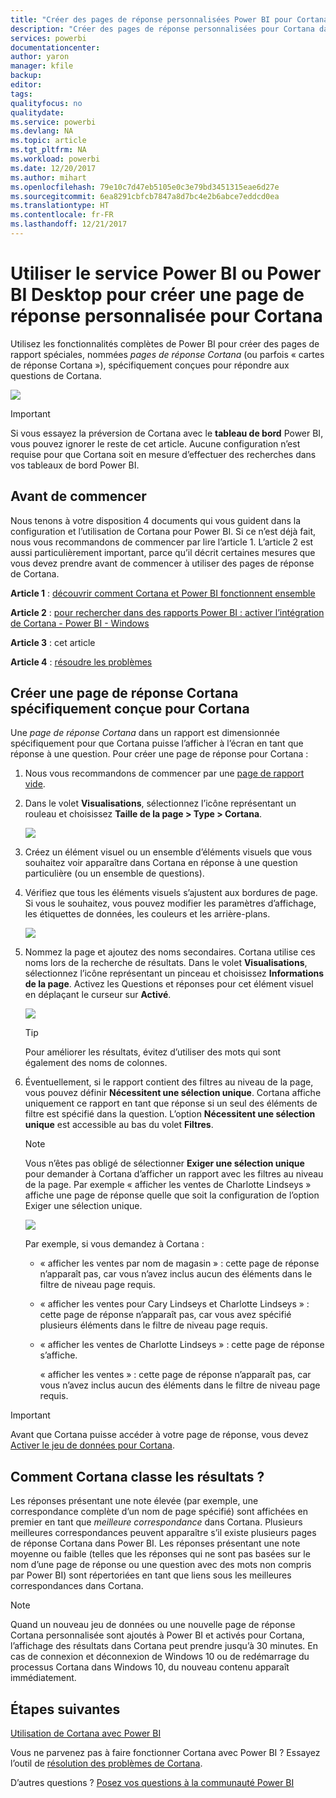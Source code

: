 ```yaml
---
title: "Créer des pages de réponse personnalisées Power BI pour Cortana"
description: "Créer des pages de réponse personnalisées pour Cortana dans Power BI"
services: powerbi
documentationcenter: 
author: yaron
manager: kfile
backup: 
editor: 
tags: 
qualityfocus: no
qualitydate: 
ms.service: powerbi
ms.devlang: NA
ms.topic: article
ms.tgt_pltfrm: NA
ms.workload: powerbi
ms.date: 12/20/2017
ms.author: mihart
ms.openlocfilehash: 79e10c7d47eb5105e0c3e79bd3451315eae6d27e
ms.sourcegitcommit: 6ea8291cbfcb7847a8d7bc4e2b6abce7eddcd0ea
ms.translationtype: HT
ms.contentlocale: fr-FR
ms.lasthandoff: 12/21/2017
---
```

# <a name="use-power-bi-service-or-power-bi-desktop-to-create-a-custom-answer-page-for-cortana"></a>Utiliser le service Power BI ou Power BI Desktop pour créer une page de réponse personnalisée pour Cortana
Utilisez les fonctionnalités complètes de Power BI pour créer des pages de rapport spéciales, nommées *pages de réponse Cortana* (ou parfois « cartes de réponse Cortana »), spécifiquement conçues pour répondre aux questions de Cortana.

![](media/service-cortana-answer-cards/power-bi-cortana.png)

> [!IMPORTANT]
> Si vous essayez la préversion de Cortana avec le **tableau de bord** Power BI, vous pouvez ignorer le reste de cet article. Aucune configuration n’est requise pour que Cortana soit en mesure d’effectuer des recherches dans vos tableaux de bord Power BI.
> 
> 

## <a name="before-you-begin"></a>Avant de commencer
Nous tenons à votre disposition 4 documents qui vous guident dans la configuration et l’utilisation de Cortana pour Power BI. Si ce n’est déjà fait, nous vous recommandons de commencer par lire l’article 1. L’article 2 est aussi particulièrement important, parce qu’il décrit certaines mesures que vous devez prendre avant de commencer à utiliser des pages de réponse de Cortana.

**Article 1** : [découvrir comment Cortana et Power BI fonctionnent ensemble](service-cortana-intro.md)

**Article 2** : [pour rechercher dans des rapports Power BI : activer l’intégration de Cortana - Power BI - Windows](service-cortana-enable.md)

**Article 3** : cet article

**Article 4** : [résoudre les problèmes](service-cortana-troubleshoot.md)

## <a name="create-a-cortana-answer-page-designed-specifically-for-cortana"></a>Créer une page de réponse Cortana spécifiquement conçue pour Cortana
Une *page de réponse Cortana* dans un rapport est dimensionnée spécifiquement pour que Cortana puisse l’afficher à l’écran en tant que réponse à une question.  Pour créer une page de réponse pour Cortana :

1. Nous vous recommandons de commencer par une [page de rapport vide](power-bi-report-add-page.md).
2. Dans le volet **Visualisations**, sélectionnez l’icône représentant un rouleau et choisissez **Taille de la page > Type > Cortana**.
   
    ![](media/service-cortana-answer-cards/pbi-cortana-page-size-new.png)
3. Créez un élément visuel ou un ensemble d’éléments visuels que vous souhaitez voir apparaître dans Cortana en réponse à une question particulière (ou un ensemble de questions).
4. Vérifiez que tous les éléments visuels s’ajustent aux bordures de page.  Si vous le souhaitez, vous pouvez modifier les paramètres d’affichage, les étiquettes de données, les couleurs et les arrière-plans.  
   
    ![](media/service-cortana-answer-cards/pbi_cortana_modify-new.png)
5. Nommez la page et ajoutez des noms secondaires.  Cortana utilise ces noms lors de la recherche de résultats. Dans le volet **Visualisations**, sélectionnez l’icône représentant un pinceau et choisissez **Informations de la page**. Activez les Questions et réponses pour cet élément visuel en déplaçant le curseur sur **Activé**.
   
    ![](media/service-cortana-answer-cards/pbi_cortana_names-newer.png)
   
   > [!TIP]
   > Pour améliorer les résultats, évitez d’utiliser des mots qui sont également des noms de colonnes.
   > 
   > 
6. Éventuellement, si le rapport contient des filtres au niveau de la page, vous pouvez définir **Nécessitent une sélection unique**. Cortana affiche uniquement ce rapport en tant que réponse si un seul des éléments de filtre est spécifié dans la question. L’option **Nécessitent une sélection unique** est accessible au bas du volet **Filtres**.
   
   > [!NOTE]
   > Vous n’êtes pas obligé de sélectionner **Exiger une sélection unique** pour demander à Cortana d’afficher un rapport avec les filtres au niveau de la page.  Par exemple « afficher les ventes de Charlotte Lindseys » affiche une page de réponse quelle que soit la configuration de l’option Exiger une sélection unique.
   > 
   > 
   
     ![](media/service-cortana-answer-cards/pbi-cortana-single-selection-new.png)
   
      Par exemple, si vous demandez à Cortana :
   
   * « afficher les ventes par nom de magasin » : cette page de réponse n’apparaît pas, car vous n’avez inclus aucun des éléments dans le filtre de niveau page requis.
   * « afficher les ventes pour Cary Lindseys et Charlotte Lindseys » : cette page de réponse n’apparaît pas, car vous avez spécifié plusieurs éléments dans le filtre de niveau page requis.
   * « afficher les ventes de Charlotte Lindseys » : cette page de réponse s’affiche.
     
     « afficher les ventes » : cette page de réponse n’apparaît pas, car vous n’avez inclus aucun des éléments dans le filtre de niveau page requis.

> [!IMPORTANT]
> Avant que Cortana puisse accéder à votre page de réponse, vous devez [Activer le jeu de données pour Cortana](service-cortana-enable.md).
> 
> 

## <a name="how-does-cortana-order-the-results"></a>Comment Cortana classe les résultats ?
Les réponses présentant une note élevée (par exemple, une correspondance complète d’un nom de page spécifié) sont affichées en premier en tant que *meilleure correspondance* dans Cortana. Plusieurs meilleures correspondances peuvent apparaître s’il existe plusieurs pages de réponse Cortana dans Power BI. Les réponses présentant une note moyenne ou faible (telles que les réponses qui ne sont pas basées sur le nom d’une page de réponse ou une question avec des mots non compris par Power BI) sont répertoriées en tant que liens sous les meilleures correspondances dans Cortana.

> [!NOTE]
> Quand un nouveau jeu de données ou une nouvelle page de réponse Cortana personnalisée sont ajoutés à Power BI et activés pour Cortana, l’affichage des résultats dans Cortana peut prendre jusqu’à 30 minutes. En cas de connexion et déconnexion de Windows 10 ou de redémarrage du processus Cortana dans Windows 10, du nouveau contenu apparaît immédiatement.
> 
> 

## <a name="next-steps"></a>Étapes suivantes
[Utilisation de Cortana avec Power BI](service-cortana-intro.md)

Vous ne parvenez pas à faire fonctionner Cortana avec Power BI ?  Essayez l’outil de [résolution des problèmes de Cortana](service-cortana-troubleshoot.md).

D’autres questions ? [Posez vos questions à la communauté Power BI](http://community.powerbi.com/)

